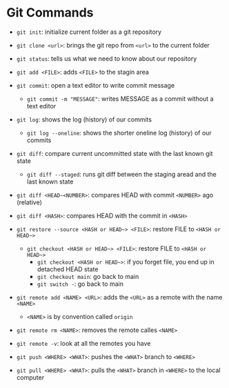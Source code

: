 # Git Commands

- `git init`: initialize current folder as a git repository
- `git clone <url>`: brings the git repo from `<url>` to the current folder
- `git status`: tells us what we need to know about our repository

- `git add <FILE>`: adds `<FILE>` to the stagin area
- `git commit`: open a text editor to write commit message

  - `git commit -m "MESSAGE"`: writes MESSAGE as a commit without a text editor

- `git log`: shows the log (history) of our commits

  - `git log --oneline`: shows the shorter oneline log (history) of our commits

- `git diff`: compare current uncommitted state with the last known git state
  - `git diff --staged`: runs git diff between the staging aread and the last known state
- `git diff <HEAD~<NUMBER>`: compares HEAD with commit `<NUMBER>` ago (relative)
- `git diff <HASH>`: compares HEAD with the commit in `<HASH>`

- `git restore --source <HASH or HEAD~> <FILE>`: restore FILE to `<HASH or HEAD~>`

  - `git checkout <HASH or HEAD~> <FILE>`: restore FILE to `<HASH or HEAD~>`
    - `git checkout <HASH or HEAD~>`: if you forget file, you end up in detached HEAD state
    - `git checkout main`: go back to main
    - `git switch -`: go back to main

- `git remote add <NAME> <URL>`: adds the `<URL>` as a remote with the name `<NAME>`
  - `<NAME>` is by convention called `origin`
- `git remote rm <NAME>`: removes the remote calles `<NAME>`
- `git remote -v`: look at all the remotes you have
- `git push <WHERE> <WHAT>`: pushes the `<WHAT>` branch to `<WHERE>`
- `git pull <WHERE> <WHAT>`: pulls the `<WHAT>` branch in `<WHERE>` to the local computer

